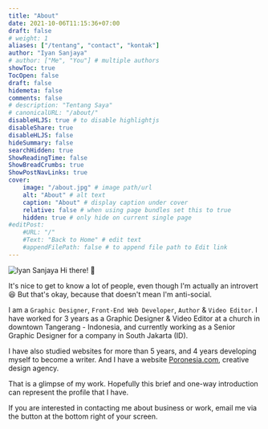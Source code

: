 ```yaml
---
title: "About"
date: 2021-10-06T11:15:36+07:00
draft: false
# weight: 1
aliases: ["/tentang", "contact", "kontak"]
author: "Iyan Sanjaya"
# author: ["Me", "You"] # multiple authors
showToc: true
TocOpen: false
draft: false
hidemeta: false
comments: false
# description: "Tentang Saya"
# canonicalURL: "/about/"
disableHLJS: true # to disable highlightjs
disableShare: true
disableHLJS: false
hideSummary: false
searchHidden: true
ShowReadingTime: false
ShowBreadCrumbs: true
ShowPostNavLinks: true
cover:
    image: "/about.jpg" # image path/url
    alt: "About" # alt text
    caption: "About" # display caption under cover
    relative: false # when using page bundles set this to true
    hidden: true # only hide on current single page
#editPost:
    #URL: "/"
    #Text: "Back to Home" # edit text
    #appendFilePath: false # to append file path to Edit link
---
```

![Iyan Sanjaya](/iyan.png)
Hi there! 👋

It's nice to get to know a lot of people, even though I'm actually an introvert 😆 But that's okay, because that doesn't mean I'm anti-social.

I am a `Graphic Designer`, `Front-End Web Developer`, `Author` & `Video Editor`. I have worked for 3 years as a Graphic Designer & Video Editor at a church in downtown Tangerang - Indonesia, and currently working as a Senior Graphic Designer for a company in South Jakarta (ID).

I have also studied websites for more than 5 years, and 4 years developing myself to become a writer. And I have a website [Poronesia.com](https://poronesia.com), creative design agency.

That is a glimpse of my work. Hopefully this brief and one-way introduction can represent the profile that I have.

If you are interested in contacting me about business or work, email me via the button at the bottom right of your screen.